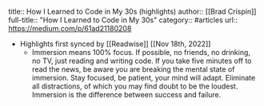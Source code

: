 title:: How I Learned to Code in My 30s (highlights)
author:: [[Brad Crispin]]
full-title:: "How I Learned to Code in My 30s"
category:: #articles
url:: https://medium.com/p/61ad21180208

- Highlights first synced by [[Readwise]] [[Nov 18th, 2022]]
	- Immersion means 100% focus. If possible, no friends, no drinking, no TV, just reading and writing code. If you take five minutes off to read the news, be aware you are breaking the mental state of immersion. Stay focused, be patient, your mind will adapt. Eliminate all distractions, of which you may find doubt to be the loudest. Immersion is the difference between success and failure.